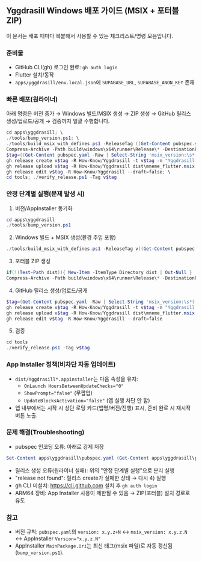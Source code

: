 ## Yggdrasill Windows 배포 가이드 (MSIX + 포터블 ZIP)

이 문서는 배포 때마다 복붙해서 사용할 수 있는 체크리스트/명령 모음입니다.

### 준비물
- GitHub CLI(gh) 로그인 완료: `gh auth login`
- Flutter 설치/동작
- `apps/yggdrasill/env.local.json`에 `SUPABASE_URL`, `SUPABASE_ANON_KEY` 존재

### 빠른 배포(원라이너)
아래 명령은 버전 증가 → Windows 빌드/MSIX 생성 → ZIP 생성 → GitHub 릴리스 생성/업로드/공개 → 검증까지 일괄 수행합니다.

```powershell
cd apps\yggdrasill; \
./tools/bump_version.ps1; \
./tools/build_msix_with_defines.ps1 -ReleaseTag ((Get-Content pubspec.yaml -Raw | Select-String 'msix_version:\s*([0-9]+\.[0-9]+\.[0-9]+)').Matches.Groups[1].Value | ForEach-Object { 'v'+$_ }); \
Compress-Archive -Path build\windows\x64\runner\Release\* -DestinationPath dist\Yggdrasill_portable_x64.zip -Force; \
$tag=((Get-Content pubspec.yaml -Raw | Select-String 'msix_version:\s*([0-9]+\.[0-9]+\.[0-9]+)').Matches.Groups[1].Value); \
gh release create v$tag -R How-Know/Yggdrasill -t v$tag -n "Yggdrasill v$tag" -d; \
gh release upload v$tag -R How-Know/Yggdrasill dist\mneme_flutter.msix dist\Yggdrasill.appinstaller dist\Yggdrasill_portable_x64.zip --clobber; \
gh release edit v$tag -R How-Know/Yggdrasill --draft=false; \
cd tools; ./verify_release.ps1 -Tag v$tag
```

### 안정 단계별 실행(문제 발생 시)
1) 버전/AppInstaller 동기화
```powershell
cd apps\yggdrasill
./tools/bump_version.ps1
```
2) Windows 빌드 + MSIX 생성(환경 주입 포함)
```powershell
./tools/build_msix_with_defines.ps1 -ReleaseTag v((Get-Content pubspec.yaml -Raw | Select-String 'msix_version:\s*([0-9]+\.[0-9]+\.[0-9]+)').Matches.Groups[1].Value)
```
3) 포터블 ZIP 생성
```powershell
if(!(Test-Path dist)){ New-Item -ItemType Directory dist | Out-Null }
Compress-Archive -Path build\windows\x64\runner\Release\* -DestinationPath dist\Yggdrasill_portable_x64.zip -Force
```
4) GitHub 릴리스 생성/업로드/공개
```powershell
$tag=(Get-Content pubspec.yaml -Raw | Select-String 'msix_version:\s*([0-9]+\.[0-9]+\.[0-9]+)').Matches.Groups[1].Value
gh release create v$tag -R How-Know/Yggdrasill -t v$tag -n "Yggdrasill v$tag" -d
gh release upload v$tag -R How-Know/Yggdrasill dist\mneme_flutter.msix dist\Yggdrasill.appinstaller dist\Yggdrasill_portable_x64.zip --clobber
gh release edit v$tag -R How-Know/Yggdrasill --draft=false
```
5) 검증
```powershell
cd tools
./verify_release.ps1 -Tag v$tag
```

### App Installer 정책(비차단 자동 업데이트)
- `dist/Yggdrasill*.appinstaller`는 다음 속성을 유지:
  - `OnLaunch HoursBetweenUpdateChecks="0"`
  - `ShowPrompt="false"` (무팝업)
  - `UpdateBlocksActivation="false"` (앱 실행 차단 안 함)
- 앱 내부에서는 시작 시 상단 로딩 카드(앱명/버전/진행) 표시, 준비 완료 시 재시작 버튼 노출.

### 문제 해결(Troubleshooting)
- pubspec 인코딩 오류: 아래로 강제 저장
```powershell
Set-Content apps\yggdrasill\pubspec.yaml (Get-Content apps\yggdrasill\pubspec.yaml -Raw) -Encoding UTF8
```
- 릴리스 생성 오류(원라이너 실패): 위의 "안정 단계별 실행"으로 분리 실행
- "release not found": 릴리스 create가 실패한 상태 → 다시 4) 실행
- gh CLI 미설치: https://cli.github.com 설치 후 `gh auth login`
- ARM64 장비: App Installer 사용이 제한될 수 있음 → ZIP(포터블) 설치 경로로 유도

### 참고
- 버전 규칙: `pubspec.yaml`의 `version: x.y.z+N` ↔ `msix_version: x.y.z.N` ↔ AppInstaller `Version="x.y.z.N"`
- AppInstaller `MainPackage.Uri`는 최신 태그(msix 파일)로 자동 갱신됨 (`bump_version.ps1`).


